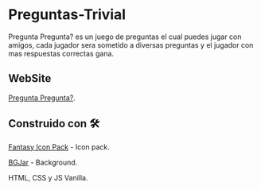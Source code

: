 # Preguntas-Trivial

Pregunta Pregunta? es un juego de preguntas el cual puedes jugar con amigos, 
cada jugador sera sometido a diversas preguntas y el jugador con mas respuestas correctas gana.

## WebSite

[Pregunta Pregunta?](https://franco-navarro.github.io/Preguntas-Trivial/).

## Construido con 🛠️

[Fantasy Icon Pack](https://iconscout.com/icon-pack/fantasy) - Icon pack.

[BGJar](https://bgjar.com) - Background.

HTML, CSS y JS Vanilla.
